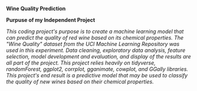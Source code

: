 **Wine Quality Prediction**

**Purpuse of my Independent Project**

*This coding project's purpose is to create a machine learning model that can predict the quality of red wine based on its chemical properties. The "Wine Quality" dataset from the UCI Machine Learning Repository was used in this experiment. Data cleaning, exploratory data analysis, feature selection, model development and evaluation, and display of the results are all part of the project. This project relies heavily on tidyverse, randomForest, ggplot2, corrplot, gganimate, cowplot, and GGally libraries. This project's end result is a predictive model that may be used to classify the quality of new wines based on their chemical properties.*
